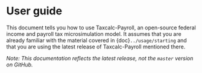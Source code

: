 User guide
==========

This document tells you how to use Taxcalc-Payroll, an open-source federal
income and payroll tax microsimulation model.
It assumes that you are already familiar with the material covered in
{doc}`../usage/starting` and that you are using the latest release of
Taxcalc-Payroll mentioned there.

*Note: This documentation reflects the latest release,
not the `master` version on GitHub.*
